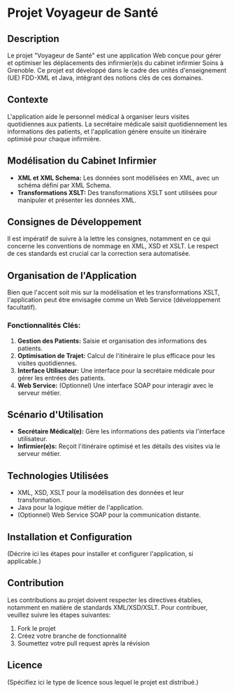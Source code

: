 # Projet Voyageur de Santé

## Description
Le projet "Voyageur de Santé" est une application Web conçue pour gérer et optimiser les déplacements des infirmier(e)s du cabinet infirmier Soins à Grenoble. Ce projet est développé dans le cadre des unités d'enseignement (UE) FDD-XML et Java, intégrant des notions clés de ces domaines.

## Contexte
L'application aide le personnel médical à organiser leurs visites quotidiennes aux patients. La secrétaire médicale saisit quotidiennement les informations des patients, et l'application génère ensuite un itinéraire optimisé pour chaque infirmière.

## Modélisation du Cabinet Infirmier
- **XML et XML Schema:** Les données sont modélisées en XML, avec un schéma défini par XML Schema.
- **Transformations XSLT:** Des transformations XSLT sont utilisées pour manipuler et présenter les données XML.

## Consignes de Développement
Il est impératif de suivre à la lettre les consignes, notamment en ce qui concerne les conventions de nommage en XML, XSD et XSLT. Le respect de ces standards est crucial car la correction sera automatisée.

## Organisation de l'Application
Bien que l'accent soit mis sur la modélisation et les transformations XSLT, l'application peut être envisagée comme un Web Service (développement facultatif). 

### Fonctionnalités Clés:
1. **Gestion des Patients:** Saisie et organisation des informations des patients.
2. **Optimisation de Trajet:** Calcul de l'itinéraire le plus efficace pour les visites quotidiennes.
3. **Interface Utilisateur:** Une interface pour la secrétaire médicale pour gérer les entrées des patients.
4. **Web Service:** (Optionnel) Une interface SOAP pour interagir avec le serveur métier.

## Scénario d'Utilisation
- **Secrétaire Médical(e):** Gère les informations des patients via l'interface utilisateur.
- **Infirmier(e)s:** Reçoit l'itinéraire optimisé et les détails des visites via le serveur métier.

## Technologies Utilisées
- XML, XSD, XSLT pour la modélisation des données et leur transformation.
- Java pour la logique métier de l'application.
- (Optionnel) Web Service SOAP pour la communication distante.

## Installation et Configuration
(Décrire ici les étapes pour installer et configurer l'application, si applicable.)

## Contribution
Les contributions au projet doivent respecter les directives établies, notamment en matière de standards XML/XSD/XSLT. Pour contribuer, veuillez suivre les étapes suivantes:
1. Fork le projet
2. Créez votre branche de fonctionnalité
3. Soumettez votre pull request après la révision

## Licence
(Spécifiez ici le type de licence sous lequel le projet est distribué.)
